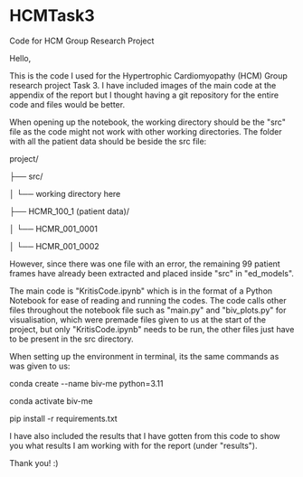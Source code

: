 # HCMTask3
Code for HCM Group Research Project 

Hello, 

This is the code I used for the Hypertrophic Cardiomyopathy (HCM) Group research project Task 3. I have included images of the main code at the appendix of the report but I thought having a git repository for the entire code and files would be better. 

When opening up the notebook, the working directory should be the "src" file as the code might not work with other working directories. The folder with all the patient data should be beside the src file:

project/

├── src/

│   └── working directory here

├── HCMR_100_1 (patient data)/

│   └── HCMR_001_0001 

│   └── HCMR_001_0002 

However, since there was one file with an error, the remaining 99 patient frames have already been extracted and placed inside "src" in "ed_models".

The main code is "KritisCode.ipynb" which is in the format of a Python Notebook for ease of reading and running the codes. The code calls other files throughout the notebook file such as "main.py" and "biv_plots.py" for visualisation, which were premade files given to us at the start of the project, but only "KritisCode.ipynb" needs to be run, the other files just have to be present in the src directory. 

When setting up the environment in terminal, its the same commands as was given to us:

conda create --name biv-me python=3.11

conda activate biv-me

pip install -r requirements.txt

I have also included the results that I have gotten from this code to show you what results I am working with for the report (under "results").

Thank you! :)
